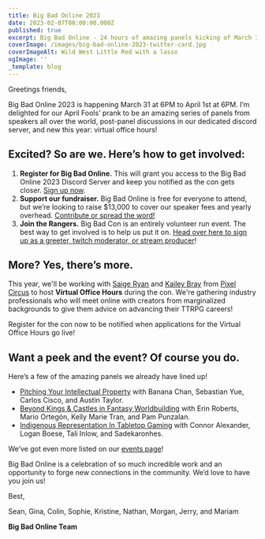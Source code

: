 ```yaml
---
title: Big Bad Online 2023
date: 2023-02-07T08:00:00.000Z
published: true
excerpt: Big Bad Online - 24 hours of amazing panels kicking of March 31st at 6PM PT
coverImage: /images/big-bad-online-2023-twitter-card.jpg
coverImageAlt: Wild West Little Red with a lasso
ogImage: ''
_template: blog
---
```


Greetings friends,

Big Bad Online 2023 is happening March 31 at 6PM to April 1st at 6PM. I’m delighted for our April Fools’ prank to be an amazing series of panels from speakers all over the world, post-panel discussions in our dedicated discord server, and new this year: virtual office hours!

## Excited? So are we. Here’s how to get involved:

1. **Register for Big Bad Online.** This will grant you access to the Big Bad Online 2023 Discord Server and keep you notified as the con gets closer. [Sign up now](https://www.bigbadcon.com/register/).
2. **Support our fundraiser.** Big Bad Online is free for everyone to attend, but we’re looking to raise $13,000 to cover our speaker fees and yearly overhead. [Contribute or spread the word!](https://fundrazr.com/bigbadonline2023)
3. **Join the Rangers.** Big Bad Con is an entirely volunteer run event. The best way to get involved is to help us put it on. [Head over here to sign up as a greeter, twitch moderator, or stream producer](https://www.bigbadcon.com/volunteer-shifts/)!

## More? Yes, there’s more.

This year, we'll be working with [Saige Ryan](https://twitter.com/NotSaige) and [Kailey Bray](https://twitter.com/HapaBarbarian) from [Pixel Circus](https://www.twitch.tv/pixelcircus) to host **Virtual Office Hours** during the con. We're gathering industry professionals who will meet online with creators from marginalized backgrounds to give them advice on advancing their TTRPG careers!

Register for the con now to be notified when applications for the Virtual Office Hours go live!

## Want a peek and the event? Of course you do.

Here’s a few of the amazing panels we already have lined up!

* [Pitching Your Intellectual Property](https://www.bigbadcon.com/events/pitching-your-intellectual-property) with Banana Chan, Sebastian Yue, Carlos Cisco, and Austin Taylor.
* [Beyond Kings & Castles in Fantasy Worldbuilding](https://www.bigbadcon.com/events/beyond-kings-castles-in-fantasy-worldbuilding) with Erin Roberts, Mario Ortegón, Kelly Marie Tran, and Pam Punzalan.
* [Indigenous Representation In Tabletop Gaming](https://www.bigbadcon.com/events/indigenous-representation-in-tabletop-gaming/) with Connor Alexander, Logan Boese, Tali Inlow, and Sadekaronhes.

We’ve got even more listed on our [events page](https://www.bigbadcon.com/events/)!

Big Bad Online is a celebration of so much incredible work and an opportunity to forge new connections in the community. We’d love to have you join us!

Best,

Sean, Gina, Colin, Sophie, Kristine, Nathan, Morgan, Jerry, and Mariam

**Big Bad Online Team**
